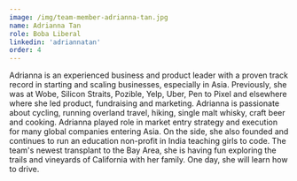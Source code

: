 ```yaml
---
image: /img/team-member-adrianna-tan.jpg
name: Adrianna Tan
role: Boba Liberal
linkedin: 'adriannatan'
order: 4
---
```


Adrianna is an experienced business and product leader with a proven track record in starting and scaling businesses, especially in Asia. Previously, she was at Wobe, Silicon Straits, Pozible, Yelp, Uber, Pen to Pixel and elsewhere where she led product, fundraising and marketing. Adrianna is passionate about cycling, running overland travel, hiking, single malt whisky, craft beer and cooking. Adrianna played role in market entry strategy and execution for many global companies entering Asia. On the side, she also founded and continues to run an education non-profit in India teaching girls to code. The team's newest transplant to the Bay Area, she is having fun exploring the trails and vineyards of California with her family. One day, she will learn how to drive.

